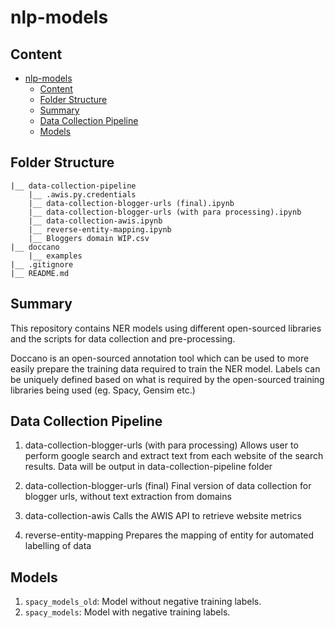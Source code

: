 # nlp-models

## Content
- [nlp-models](#nlp-models)
  - [Content](#content)
  - [Folder Structure](#folder-structure)
  - [Summary](#summary)
  - [Data Collection Pipeline](#data-collection-pipeline)
  - [Models](#models)

## Folder Structure
```
|__ data-collection-pipeline
    |__ .awis.py.credentials
    |__ data-collection-blogger-urls (final).ipynb
    |__ data-collection-blogger-urls (with para processing).ipynb
    |__ data-collection-awis.ipynb
    |__ reverse-entity-mapping.ipynb
    |__ Bloggers domain WIP.csv
|__ doccano
    |__ examples
|__ .gitignore
|__ README.md
```

## Summary
This repository contains NER models using different open-sourced libraries and the scripts for data collection and pre-processing.

Doccano is an open-sourced annotation tool which can be used to more easily prepare the training data required to train the NER model.
Labels can be uniquely defined based on what is required by the open-sourced training libraries being used (eg. Spacy, Gensim etc.)

## Data Collection Pipeline
1. data-collection-blogger-urls (with para processing)
Allows user to perform google search and extract text from each website of the search results. Data will be output in data-collection-pipeline folder

1. data-collection-blogger-urls (final)
Final version of data collection for blogger urls, without text extraction from domains

3. data-collection-awis
Calls the AWIS API to retrieve website metrics

4. reverse-entity-mapping
Prepares the mapping of entity for automated labelling of data

## Models
1. `spacy_models_old`: Model without negative training labels.
2. `spacy_models`: Model with negative training labels.